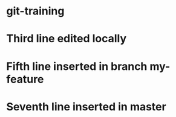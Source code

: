 # git-training

# Third line edited locally

# Fifth line inserted in branch my-feature

# Seventh line inserted in master